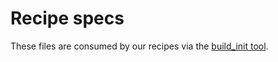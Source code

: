 # Recipe specs

These files are consumed by our recipes via the
[build\_init tool](
https://fuchsia.googlesource.com/infra/infra/+/master/cmd/build_init/).
